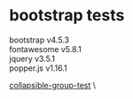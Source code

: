 # bootstrap tests

bootstrap v4.5.3 \
fontawesome v5.8.1 \
jquery v3.5.1 \
popper.js v1.16.1

[collapsible-group-test](collapsible-group-test.html) \

